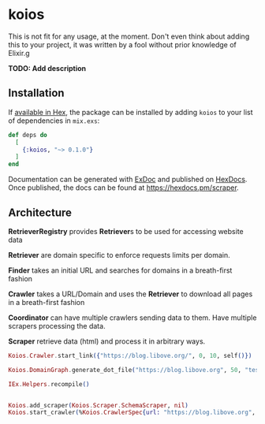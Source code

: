 # koios

This is not fit for any usage, at the moment. Don't even think about adding this to your project, it was written by a fool without prior knowledge of Elixir.g

**TODO: Add description**

## Installation

If [available in Hex](https://hex.pm/docs/publish), the package can be installed
by adding `koios` to your list of dependencies in `mix.exs`:

```elixir
def deps do
  [
    {:koios, "~> 0.1.0"}
  ]
end
```

Documentation can be generated with [ExDoc](https://github.com/elixir-lang/ex_doc)
and published on [HexDocs](https://hexdocs.pm). Once published, the docs can
be found at <https://hexdocs.pm/scraper>.


## Architecture

**RetrieverRegistry** provides **Retriever**s to be used for accessing website data

**Retriever** are domain specific to enforce requests limits per domain.

**Finder** takes an initial URL and searches for domains in a breath-first fashion

**Crawler** takes a URL/Domain and uses the **Retriever** to download all pages in a breath-first fashion

**Coordinator** can have multiple crawlers sending data to them. Have multiple scrapers processing the data.

**Scraper** retrieve data (html) and process it in arbitrary ways.


```elixir
Koios.Crawler.start_link({"https://blog.libove.org/", 0, 10, self()})

Koios.DomainGraph.generate_dot_file("https://blog.libove.org", 50, "test.dot")

IEx.Helpers.recompile()


Koios.add_scraper(Koios.Scraper.SchemaScraper, nil)
Koios.start_crawler(%Koios.CrawlerSpec{url: "https://blog.libove.org", max_depth: 4, max_tasks: 400})

```